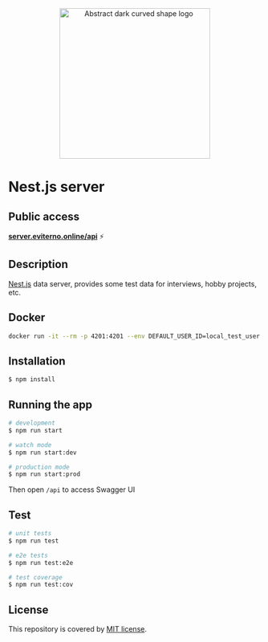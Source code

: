 <div align="center">
  <img src="./assets/abstract-dark-curved-shape.png" alt="Abstract dark curved shape logo" width="300"/>
</div>

# Nest.js server

## Public access

**[server.eviterno.online/api](https://server.eviterno.online/api)** ⚡️

## Description

[Nest.js](https://github.com/nestjs/nest) data server, provides some test data for interviews, hobby projects, etc.

## Docker

```bash
docker run -it --rm -p 4201:4201 --env DEFAULT_USER_ID=local_test_user public.cr.cloud.ru/nest-server:main
```

## Installation

```bash
$ npm install
```

## Running the app

```bash
# development
$ npm run start

# watch mode
$ npm run start:dev

# production mode
$ npm run start:prod
```

Then open `/api` to access Swagger UI

## Test

```bash
# unit tests
$ npm run test

# e2e tests
$ npm run test:e2e

# test coverage
$ npm run test:cov
```

## License

This repository is covered by [MIT license](LICENSE).
